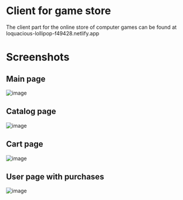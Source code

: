 # Client for game store
The client part for the online store of computer games can be found at loquacious-lollipop-f49428.netlify.app
# Screenshots
## Main page
![image](https://github.com/lokers23/game-store-react/assets/43656837/77152fae-413a-4af9-92fb-d2b3b6482bf7)

## Catalog page
![image](https://github.com/lokers23/game-store-react/assets/43656837/d8a23e20-d5c9-482e-be6f-fa9d8a1710f3)

## Cart page
![image](https://github.com/lokers23/game-store-react/assets/43656837/2872aefd-38ce-4b48-8b1a-166f2266454c)

## User page with purchases
![image](https://github.com/lokers23/game-store-react/assets/43656837/9274119b-650b-4270-a8b1-e7c73406c5d9)
